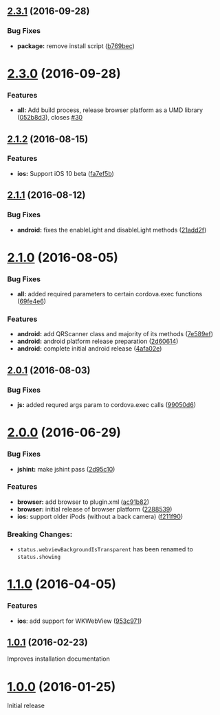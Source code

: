 <a name="2.3.1"></a>
## [2.3.1](https://github.com/bitpay/cordova-plugin-qrscanner/compare/2.3.0...v2.3.1) (2016-09-28)


### Bug Fixes

* **package:** remove install script ([b769bec](https://github.com/bitpay/cordova-plugin-qrscanner/commit/b769bec))



<a name="2.3.0"></a>
# [2.3.0](https://github.com/bitpay/cordova-plugin-qrscanner/compare/2.2.0...v2.3.0) (2016-09-28)


### Features

* **all:** Add build process, release browser platform as a UMD library ([052b8d3](https://github.com/bitpay/cordova-plugin-qrscanner/commit/052b8d3)), closes [#30](https://github.com/bitpay/cordova-plugin-qrscanner/issues/30)



<a name="2.2.0"></a>
## [2.1.2](https://github.com/bitpay/cordova-plugin-qrscanner/compare/2.1.1...v2.1.2) (2016-08-15)


### Features

* **ios:** Support iOS 10 beta ([fa7ef5b](https://github.com/bitpay/cordova-plugin-qrscanner/commit/fa7ef5b))



<a name="2.1.1"></a>
## [2.1.1](https://github.com/bitpay/cordova-plugin-qrscanner/compare/2.1.0...v2.1.1) (2016-08-12)


### Bug Fixes

* **android:** fixes the enableLight and disableLight methods ([21add2f](https://github.com/bitpay/cordova-plugin-qrscanner/commit/21add2f))



<a name="2.1.0"></a>
# [2.1.0](https://github.com/bitpay/cordova-plugin-qrscanner/compare/2.0.1...v2.1.0) (2016-08-05)


### Bug Fixes

* **all:** added required parameters to certain cordova.exec functions ([69fe4e6](https://github.com/bitpay/cordova-plugin-qrscanner/commit/69fe4e6))


### Features

* **android:** add QRScanner class and majority of its methods ([7e589ef](https://github.com/bitpay/cordova-plugin-qrscanner/commit/7e589ef))
* **android:** android platform release preparation ([2d60614](https://github.com/bitpay/cordova-plugin-qrscanner/commit/2d60614))
* **android:** complete initial android release ([4afa02e](https://github.com/bitpay/cordova-plugin-qrscanner/commit/4afa02e))



<a name="2.0.1"></a>
## [2.0.1](https://github.com/bitpay/cordova-plugin-qrscanner/compare/2.0.0...v2.0.1) (2016-08-03)


### Bug Fixes

* **js:** added requred args param to cordova.exec calls ([99050d6](https://github.com/bitpay/cordova-plugin-qrscanner/commit/99050d6))



<a name="2.0.0"></a>
# [2.0.0](https://github.com/bitpay/cordova-plugin-qrscanner/compare/v1.1.0...v2.0.0) (2016-06-29)

### Bug Fixes

* **jshint:** make jshint pass ([2d95c10](https://github.com/bitpay/cordova-plugin-qrscanner/commit/2d95c10))

### Features

* **browser:** add browser to plugin.xml ([ac91b82](https://github.com/bitpay/cordova-plugin-qrscanner/commit/ac91b82))
* **browser:** initial release of browser platform ([2288539](https://github.com/bitpay/cordova-plugin-qrscanner/commit/2288539))
* **ios:** support older iPods (without a back camera) ([f211f90](https://github.com/bitpay/cordova-plugin-qrscanner/commit/f211f90))

### Breaking Changes:

* `status.webviewBackgroundIsTransparent` has been renamed to `status.showing`



<a name="1.1.0"></a>
# [1.1.0](https://github.com/bitpay/cordova-plugin-qrscanner/compare/v1.0.1...v1.1.0) (2016-04-05)

### Features

* **ios**: add support for WKWebView ([953c971](https://github.com/bitpay/cordova-plugin-qrscanner/commit/953c971))



<a name="1.0.1"></a>
## [1.0.1](https://github.com/bitpay/cordova-plugin-qrscanner/compare/v1.0.0...v1.0.1) (2016-02-23)

Improves installation documentation



<a name="1.0.0"></a>
# [1.0.0](https://github.com/bitpay/cordova-plugin-qrscanner/compare/0.1.0...v1.0.0) (2016-01-25)

Initial release
